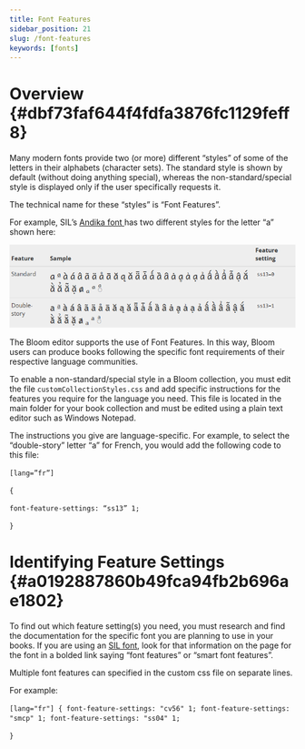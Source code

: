 ```yaml
---
title: Font Features
sidebar_position: 21
slug: /font-features
keywords: [fonts]
---
```




# Overview {#dbf73faf644f4fdfa3876fc1129feff8}


Many modern fonts provide two (or more) different “styles” of some of the letters in their alphabets (character sets). The standard style is shown by default (without doing anything special), whereas the non-standard/special style is displayed only if the user specifically requests it.


The technical name for these “styles” is “Font Features”. 


For example, SIL’s [Andika font ](https://software.sil.org/andika/features/)has two different styles for the letter “a” shown here:


![](./font-features.85630885-0e82-4a87-86c0-c16a1aaad374.png)


The Bloom editor supports the use of Font Features. In this way, Bloom users can produce books following the specific font requirements of their respective language communities.


To enable a non-standard/special style in a Bloom collection, you must edit the file `customCollectionStyles.css` and add specific instructions for the features you require for the language you need. This file is located in the main folder for your book collection and must be edited using a plain text editor such as Windows Notepad.


The instructions you give are language-specific. For example, to select the “double-story” letter “a” for French, you would add the following code to this file: 


`[lang=”fr”]`


`{` 


   `font-feature-settings: “ss13” 1;`


`}` 


# Identifying Feature Settings {#a0192887860b49fca94fb2b696ae1802}


To find out which feature setting(s) you need, you must research and find the documentation for the specific font you are planning to use in your books. If you are using an [SIL font](https://software.sil.org/fonts/), look for that information on the page for the font in a bolded link saying “font features” or “smart font features”.


Multiple font features can specified in the custom css file on separate lines. 


For example:


`[lang="fr"]
{
   font-feature-settings: "cv56" 1;
   font-feature-settings: "smcp" 1;
   font-feature-settings: "ss04" 1;`


`}` 

